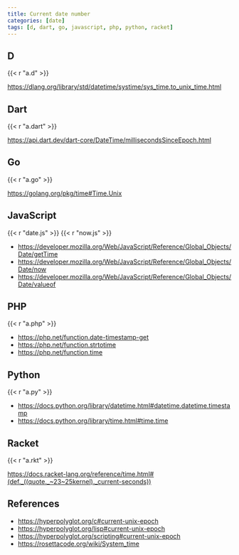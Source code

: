 ```yaml
---
title: Current date number
categories: [date]
tags: [d, dart, go, javascript, php, python, racket]
---
```


## D

{{< r "a.d" >}}

<https://dlang.org/library/std/datetime/systime/sys_time.to_unix_time.html>

## Dart

{{< r "a.dart" >}}

<https://api.dart.dev/dart-core/DateTime/millisecondsSinceEpoch.html>

## Go

{{< r "a.go" >}}

<https://golang.org/pkg/time#Time.Unix>

## JavaScript

{{< r "date.js" >}}
{{< r "now.js" >}}

- <https://developer.mozilla.org/Web/JavaScript/Reference/Global_Objects/Date/getTime>
- <https://developer.mozilla.org/Web/JavaScript/Reference/Global_Objects/Date/now>
- <https://developer.mozilla.org/Web/JavaScript/Reference/Global_Objects/Date/valueof>

## PHP

{{< r "a.php" >}}

- <https://php.net/function.date-timestamp-get>
- <https://php.net/function.strtotime>
- <https://php.net/function.time>

## Python

{{< r "a.py" >}}

- <https://docs.python.org/library/datetime.html#datetime.datetime.timestamp>
- <https://docs.python.org/library/time.html#time.time>

## Racket

{{< r "a.rkt" >}}

<https://docs.racket-lang.org/reference/time.html#(def._((quote._~23~25kernel)._current-seconds))>

## References

- <https://hyperpolyglot.org/c#current-unix-epoch>
- <https://hyperpolyglot.org/lisp#current-unix-epoch>
- <https://hyperpolyglot.org/scripting#current-unix-epoch>
- <https://rosettacode.org/wiki/System_time>
